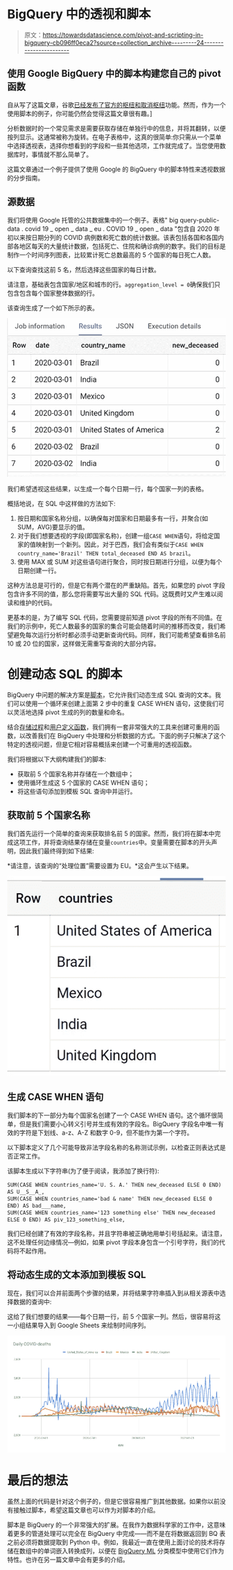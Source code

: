 # BigQuery 中的透视和脚本

> 原文：<https://towardsdatascience.com/pivot-and-scripting-in-bigquery-cb096ff0eca2?source=collection_archive---------24----------------------->

## 使用 Google BigQuery 中的脚本构建您自己的 pivot 函数

自从写了这篇文章，谷歌[已经发布了官方的枢纽和取消枢纽](https://cloud.google.com/bigquery/docs/release-notes#May_10_2021)功能。然而，作为一个使用脚本的例子，你可能仍然会觉得这篇文章很有趣。]

分析数据时的一个常见需求是需要获取存储在单独行中的信息，并将其翻转，以便按列显示。这通常被称为旋转。在电子表格中，这真的很简单:你只需从一个菜单中选择透视表，选择你想看到的字段和一些其他选项，工作就完成了。当您使用数据库时，事情就不那么简单了。

这篇文章通过一个例子提供了使用 Google 的 BigQuery 中的脚本特性来透视数据的分步指南。

## 源数据

我们将使用 Google 托管的公共数据集中的一个例子。表格" big query-public-data . covid 19 _ open _ data _ eu . COVID 19 _ open _ data "包含自 2020 年初以来按日期分列的 COVID 病例数和死亡数的统计数据。该表包括各国和各国内部各地区每天的大量统计数据，包括死亡、住院和确诊病例的数字。我们的目标是制作一个时间序列图表，比较累计死亡总数最高的 5 个国家的每日死亡人数。

以下查询查找这前 5 名，然后选择这些国家的每日计数。

请注意，基础表包含国家/地区和城市的行。`aggregation_level = 0`确保我们只包含包含每个国家整体数据的行。

该查询生成了一个如下所示的表。

![](img/1c28126856cd9bfac0c4e94857eeb2f3.png)

我们希望透视这些结果，以生成一个每个日期一行，每个国家一列的表格。

概括地说，在 SQL 中这样做的方法如下:

1.  按日期和国家名称分组，以确保每对国家和日期最多有一行，并聚合(如 SUM，AVG)要显示的值。
2.  对于我们想要透视的字段(即国家名称)，创建一组`CASE WHEN`语句，将给定国家的值映射到一个新列。因此，对于巴西，我们会有类似于`CASE WHEN country_name='Brazil' THEN total_deceased END AS brazil`。
3.  使用 MAX 或 SUM 对这些语句进行聚合，同时按日期进行分组，以便为每个日期创建一行。

这种方法总是可行的，但是它有两个潜在的严重缺陷。首先，如果您的 pivot 字段包含许多不同的值，那么您将需要写出大量的 SQL 代码。这既费时又产生难以阅读和维护的代码。

更基本的是，为了编写 SQL 代码，您需要提前知道 pivot 字段的所有不同值。在我们的示例中，死亡人数最多的国家的集合可能会随着时间的推移而改变，我们希望避免每次运行分析时都必须手动更新查询代码。同样，我们可能希望查看排名前 10 或 20 位的国家，这样做无需重写查询的大部分内容。

# 创建动态 SQL 的脚本

BigQuery 中问题的解决方案是[脚本](https://cloud.google.com/bigquery/docs/reference/standard-sql/scripting)，它允许我们动态生成 SQL 查询的文本。我们可以使用一个循环来创建上面第 2 步中的重复 CASE WHEN 语句，这使我们可以灵活地选择 pivot 生成的列的数量和命名。

结合[存储过程](https://cloud.google.com/blog/products/data-analytics/command-and-control-now-easier-in-bigquery-with-scripting-and-stored-procedures)和[用户定义函数](https://cloud.google.com/bigquery/docs/reference/standard-sql/user-defined-functions)，我们拥有一套非常强大的工具来创建可重用的函数，以改善我们在 BigQuery 中处理和分析数据的方式。下面的例子只解决了这个特定的透视问题，但是它相对容易概括来创建一个可重用的透视函数。

我们将根据以下大纲构建我们的脚本:

*   获取前 5 个国家名称并存储在一个数组中；
*   使用循环生成这 5 个国家的 CASE WHEN 语句；
*   将这些语句添加到模板 SQL 查询中并运行。

## 获取前 5 个国家名称

我们首先运行一个简单的查询来获取排名前 5 的国家。然而，我们将在脚本中完成这项工作，并将查询结果存储在变量`countries`中。变量需要在脚本的开头声明，因此我们最终得到如下结果:

*请注意，该查询的“处理位置”需要设置为 EU。*这会产生以下结果。

![](img/baed855f7f52c5294bf6a5e5b4a0d2ad.png)

## 生成 CASE WHEN 语句

我们脚本的下一部分为每个国家名创建了一个 CASE WHEN 语句。这个循环很简单，但是我们需要小心转义引号并生成有效的字段名。BigQuery 字段名中唯一有效的字符是下划线、a-z、A-Z 和数字 0-9，但不能作为第一个字符。

以下脚本定义了几个可能导致非法字段名称的名称测试示例，以检查正则表达式是否正常工作。

该脚本生成以下字符串(为了便于阅读，我添加了换行符):

```
SUM(CASE WHEN countries_name='U. S. A.' THEN new_deceased ELSE 0 END) AS U__S__A_, 
SUM(CASE WHEN countries_name='bad & name' THEN new_deceased ELSE 0 END) AS bad___name, 
SUM(CASE WHEN countries_name='123 something else' THEN new_deceased ELSE 0 END) AS piv_123_something_else,
```

我们已经创建了有效的字段名称，并且字符串被正确地用单引号括起来。请注意，这不处理任何边缘情况—例如，如果 pivot 字段本身包含一个引号字符，我们的代码将不起作用。

## 将动态生成的文本添加到模板 SQL

现在，我们可以合并前面两个步骤的结果，并将结果字符串插入到从相关源表中选择数据的查询中:

这给了我们想要的结果——每个日期一行，前 5 个国家一列。然后，很容易将这一小组结果导入到 Google Sheets 来绘制时间序列。

![](img/83e1f39856dec3104b74cc6d23478741.png)

# 最后的想法

虽然上面的代码是针对这个例子的，但是它很容易推广到其他数据。如果你以前没有接触过脚本，希望这篇文章也可以作为对脚本的介绍。

脚本是 BigQuery 的一个非常强大的扩展。在我作为数据科学家的工作中，这意味着更多的管道处理可以完全在 BigQuery 中完成——而不是在将数据返回到 BQ 表之前必须将数据提取到 Python 中。例如，我最近一直在使用上面讨论的技术将存储在数组中的单词嵌入转换成列，以便在 [BigQuery ML](https://cloud.google.com/bigquery-ml/docs) 分类模型中使用它们作为特性。也许在另一篇文章中会有更多的介绍。
